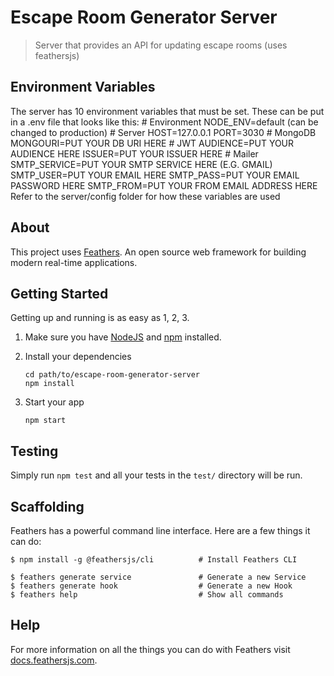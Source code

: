 # Escape Room Generator Server

> Server that provides an API for updating escape rooms (uses feathersjs)

## Environment Variables
The server has 10 environment variables that must be set. These can be put in a .env file that looks like this:
    # Environment
    NODE_ENV=default (can be changed to production)
    # Server
    HOST=127.0.0.1 
    PORT=3030
    # MongoDB 
    MONGOURI=PUT YOUR DB URI HERE
    # JWT
    AUDIENCE=PUT YOUR AUDIENCE HERE
    ISSUER=PUT YOUR ISSUER HERE
    # Mailer
    SMTP_SERVICE=PUT YOUR SMTP SERVICE HERE (E.G. GMAIL)
    SMTP_USER=PUT YOUR EMAIL HERE
    SMTP_PASS=PUT YOUR EMAIL PASSWORD HERE
    SMTP_FROM=PUT YOUR FROM EMAIL ADDRESS HERE
Refer to the server/config folder for how these variables are used

## About

This project uses [Feathers](http://feathersjs.com). An open source web framework for building modern real-time applications.

## Getting Started

Getting up and running is as easy as 1, 2, 3.

1. Make sure you have [NodeJS](https://nodejs.org/) and [npm](https://www.npmjs.com/) installed.
2. Install your dependencies

    ```
    cd path/to/escape-room-generator-server
    npm install
    ```

3. Start your app

    ```
    npm start
    ```

## Testing

Simply run `npm test` and all your tests in the `test/` directory will be run.

## Scaffolding

Feathers has a powerful command line interface. Here are a few things it can do:

```
$ npm install -g @feathersjs/cli          # Install Feathers CLI

$ feathers generate service               # Generate a new Service
$ feathers generate hook                  # Generate a new Hook
$ feathers help                           # Show all commands
```

## Help

For more information on all the things you can do with Feathers visit [docs.feathersjs.com](http://docs.feathersjs.com).
